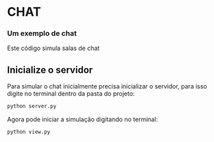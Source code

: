 # CHAT
### Um exemplo de chat
Este código simula salas de chat
## Inicialize o servidor
Para simular o chat inicialmente precisa inicializar o servidor, para isso digite no terminal dentro da pasta do projeto:
```Bash
python server.py
```

Agora pode iniciar a simulação digitando no terminal:
```Bash
python view.py
```
